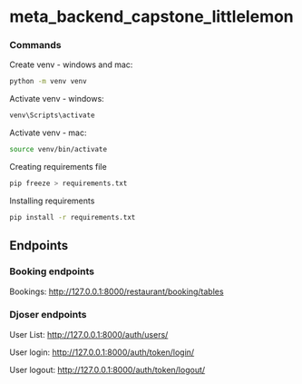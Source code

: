 # meta_backend_capstone_littlelemon

### Commands
Create venv - windows and mac:
```bash
python -m venv venv
```

Activate venv - windows:
```bash
venv\Scripts\activate
```

Activate venv - mac:
```bash
source venv/bin/activate
```

Creating requirements file
```bash
pip freeze > requirements.txt
```

Installing requirements
```bash
pip install -r requirements.txt
```
## Endpoints
### Booking endpoints
Bookings: http://127.0.0.1:8000/restaurant/booking/tables

### Djoser endpoints
User List: http://127.0.0.1:8000/auth/users/

User login: http://127.0.0.1:8000/auth/token/login/

User logout: http://127.0.0.1:8000/auth/token/logout/